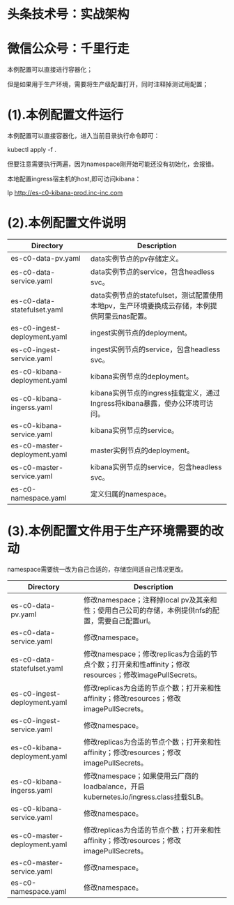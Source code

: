 # 头条技术号：实战架构

# 微信公众号：千里行走

本例配置可以直接进行容器化；

但是如果用于生产环境，需要将生产级配置打开，同时注释掉测试用配置；

# (1).本例配置文件运行

本例配置可以直接容器化，进入当前目录执行命令即可：

kubectl apply -f .

但要注意需要执行两遍，因为namespace刚开始可能还没有初始化，会报错。

本地配置ingress宿主机的host,即可访问kibana：

Ip http://es-c0-kibana-prod.inc-inc.com

# (2).本例配置文件说明

|              Directory               |                             Description                             | 
| ------------------------------------ | ------------------------------------------------------------------- | 
| es-c0-data-pv.yaml |  data实例节点的pv存储定义。|
| es-c0-data-service.yaml | data实例节点的service，包含headless svc。 |
| es-c0-data-statefulset.yaml | data实例节点的statefulset，测试配置使用本地pv，生产环境要换成云存储，本例提供阿里云nas配置。 |
| es-c0-ingest-deployment.yaml | ingest实例节点的deployment。 |
| es-c0-ingest-service.yaml | ingest实例节点的service，包含headless svc。 |
| es-c0-kibana-deployment.yaml | kibana实例节点的deployment。 |
| es-c0-kibana-ingerss.yaml | kibana实例节点的ingress挂载定义，通过Ingress将kibana暴露，使办公环境可访问。 |
| es-c0-kibana-service.yaml | kibana实例节点的service。 |
| es-c0-master-deployment.yaml | master实例节点的deployment。 |
| es-c0-master-service.yaml | kibana实例节点的service，包含headless svc。 |
| es-c0-namespace.yaml | 定义归属的namespace。 |

# (3).本例配置文件用于生产环境需要的改动

namespace需要统一改为自己合适的，存储空间适自己情况更改。

|              Directory               |                             Description                             | 
| ------------------------------------ | ------------------------------------------------------------------- | 
| es-c0-data-pv.yaml | 修改namespace；注释掉local pv及其亲和性；使用自己公司的存储，本例提供nfs的配置，需要自己配置url。 |
| es-c0-data-service.yaml | 修改namespace。 |
| es-c0-data-statefulset.yaml | 修改namespace；修改replicas为合适的节点个数；打开亲和性affinity；修改resources；修改imagePullSecrets。 |
| es-c0-ingest-deployment.yaml | 修改replicas为合适的节点个数；打开亲和性affinity；修改resources；修改imagePullSecrets。 |
| es-c0-ingest-service.yaml | 修改namespace。 |
| es-c0-kibana-deployment.yaml | 修改replicas为合适的节点个数；打开亲和性affinity；修改resources；修改imagePullSecrets。 |
| es-c0-kibana-ingerss.yaml | 修改namespace；如果使用云厂商的loadbalance，开启kubernetes.io/ingress.class挂载SLB。 |
| es-c0-kibana-service.yaml | 修改namespace。 |
| es-c0-master-deployment.yaml | 修改replicas为合适的节点个数；打开亲和性affinity；修改resources；修改imagePullSecrets。 |
| es-c0-master-service.yaml | 修改namespace。 |
| es-c0-namespace.yaml | 修改namespace。 |

